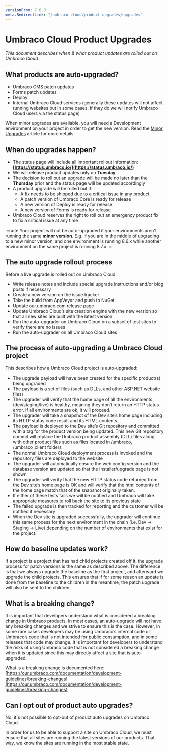 ```yaml
---
versionFrom: 7.0.0
meta.RedirectLink: "/umbraco-cloud/product-upgrades/upgrades"
---
```


# Umbraco Cloud Product Upgrades

_This document describes when & what product updates are rolled out on Umbraco Cloud_

## What products are auto-upgraded?

* Umbraco CMS patch updates
* Forms patch updates
* Deploy
* Internal Umbraco Cloud services (generally these updates will not affect running websites but in some cases, if they do we will notify Umbraco Cloud users via the status page)

When minor upgrades are available, you will need a Development environment on your project in order to get the new version. Read the [Minor Upgrades](Minor-Upgrades) article for more details.

## When do upgrades happen?

* The status page will include all important rollout information: __[https://status.umbraco.io/](https://status.umbraco.io/)__
* We will release product updates only on __Tuesday__
* The decision to roll out an upgrade will be made no later than the __Thursday__ prior and the status page will be updated accordingly
* A product upgrade will be rolled out if:
  * A fix needs to be shipped due to a critical issue in any product
  * A patch version of Umbraco Core is ready for release
  * A new version of Deploy is ready for release
  * A new version of Forms is ready for release
* Umbraco Cloud reserves the right to roll out an emergency product fix to fix a critical issue at any time

:::note
Your project will not be auto-upgraded if your environments aren't running the same **minor version**. E.g. if you are in the middle of upgrading to a new minor version, and one environment is running 8.6.x while another environment on the same project is running 8.7.x.
:::

## The auto upgrade rollout process

Before a live upgrade is rolled out on Umbraco Cloud:

* Write release notes and include special upgrade instructions and/or blog posts if necessary
* Create a new version on the issue tracker
* Take the build from AppVeyor and push to NuGet
* Update our.umbraco.com release page
* Update Umbraco Cloud’s site creation engine with the new version so that all new sites are built with the latest version
* Run the auto-upgrader on Umbraco Cloud on a subset of test sites to verify there are no issues
* Run the auto-upgrader on all Umbraco Cloud sites

## The process of auto-upgrading a Umbraco Cloud project

This describes how a Umbraco Cloud project is auto-upgraded:

* The upgrade payload will have been created for the specific product(s) being upgraded
* The payload is a set of files (such as DLLs, and other ASP.NET website files)
* The upgrader will verify that the home page of all the environments (dev/staging/live) is healthy, meaning they don’t return an HTTP status error. If all environments are ok, it will proceed.
* The upgrader will take a snapshot of the Dev site’s home page including its HTTP status code result and its HTML contents.
* The payload is deployed to the Dev site’s Git repository and committed with a tag for the product version being updated. This new Git repository commit will replace the Umbraco product assembly (DLL) files along with other product files such as files located in /umbraco, /umbraco_client folders
* The normal Umbraco Cloud deployment process is invoked and the repository files are deployed to the website
* The upgrader will automatically ensure the web.config version and the database version are updated so that the Installer/upgrade page is not shown
* The upgrader will verify that the new HTTP status code returned from the Dev site’s home page is OK and will verify that the html contents of the home page match that of the snapshot originally taken.
* If either of these tests fails we will be notified and Umbraco will take appropriate measures to roll back the site to its previous state
* The failed upgrade is then tracked for reporting and the customer will be notified if necessary
* When the Dev site is upgraded successfully, the upgrader will continue this same process for the next environment in the chain (i.e. Dev -> Staging -> Live) depending on the number of environments that exist for the project.

## How do baseline updates work?

If a project is a project that has had child projects created off it, the upgrade process for patch versions is the same as described above. The difference is that we always upgrade the baseline as the first project, and afterward we upgrade the child projects. This ensures that if for some reason an update is done from the baseline to the children in the meantime, the patch upgrade will also be sent to the children.

## What is a breaking change?

It is important that developers understand what is considered a breaking change in Umbraco products. In most cases, an auto-upgrade will not have any breaking changes and we strive to ensure this is the case. However, in some rare cases developers may be using Umbraco’s internal code or Umbraco’s code that is not intended for public consumption, and in some releases that code may change. It is important for developers to understand the risks of using Umbraco code that is not considered a breaking change when it is updated since this may directly affect a site that is auto-upgraded.

What is a breaking change is documented here: [https://our.umbraco.com/documentation/development-guidelines/breaking-changes](https://our.umbraco.com/documentation/development-guidelines/breaking-changes)

## Can I opt out of product auto upgrades?

No, it´s not possible to opt-out of product auto upgrades on Umbraco Cloud.

In order for us to be able to support a site on Umbraco Cloud, we must ensure that all sites are running the latest versions of our products. That way, we know the sites are running in the most stable state.
